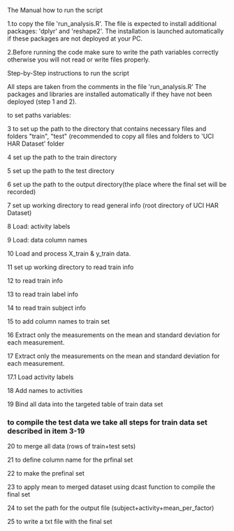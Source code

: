 The Manual how to run the script

1.to copy the file 'run_analysis.R'. The file is expected to install additional packages: 'dplyr' and 'reshape2'. The installation is launched automatically if these packages are not deployed at your PC.

2.Before running the code make sure to write the path variables correctly otherwise you will not read or write files properly.


Step-by-Step instructions to run the script

All steps are taken from the comments in the file 'run_analysis.R'
The packages and libraries are installed automatically if they have not been deployed (step 1 and 2).

to set paths variables: 

3 to set up the path to the directory that contains necessary files and folders "train", "test" (recommended to copy all files and folders to 'UCI HAR Dataset' folder

4 set up the path to the train directory

5 set up the path to the test directory

6 set up the path to the output directory(the place where the final set will be recorded)

7 set up working directory to read general info (root directory of UCI HAR Dataset)

8 Load: activity labels

9 Load: data column names

10 Load and process X_train & y_train data.

11 set up working directory to read train info

12 to read train info

13 to read train label info

14 to read train subject info

15 to add column names to train set

16 Extract only the measurements on the mean and standard deviation for each measurement.

17 Extract only the measurements on the mean and standard deviation for each measurement.

17.1 Load activity labels

18 Add names to activities

19 Bind all data into the targeted table of train data set

### to compile the test data we take all steps for train data set described in item 3-19

20 to merge all data (rows of train+test sets)

21 to define column name for the prfinal set

22 to make the prefinal set

23 to apply mean  to merged dataset using dcast function to compile the final set

24 to set the path for the output file (subject+activity+mean_per_factor)

25 to write a txt file with the final set
